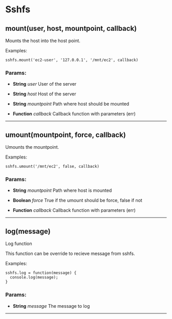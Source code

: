 

<!-- Start lib/sshfs-node.coffee -->



# Sshfs








## mount(user, host, mountpoint, callback)
Mounts the host into the host point.

 Examples:

    sshfs.mount('ec2-user', '127.0.0.1', '/mnt/ec2', callback)


### Params: 

* **String** *user* User of the server

* **String** *host* Host of the server

* **String** *mountpoint* Path where host should be mounted

* **Function** *callback* Callback function with parameters (err)




---





## umount(mountpoint, force, callback)
Umounts the mountpoint.

 Examples:

    sshfs.umount('/mnt/ec2', false, callback)


### Params: 

* **String** *mountpoint* Path where host is mounted

* **Boolean** *force* True if the umount should be force, false if not

* **Function** *callback* Callback function with parameters (err)




---








## log(message)
Log function

This function can be override to recieve message from sshfs.

 Examples:

    sshfs.log = function(message) {
      console.log(message);
    }


### Params: 

* **String** *message* The message to log




---




<!-- End lib/sshfs-node.coffee -->


